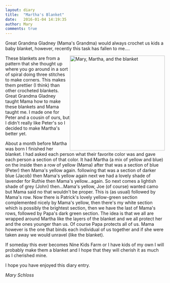 ```yaml
---
layout: diary
title:  "Martha's Blanket"
date:   2016-01-04 14:19:35
author: Mary
comments: true
---
```

Great Grandma Gladney (Mama's Grandma) would always crochet us kids a baby blanket, however, recently this task has fallen to me....

<img src="{{base.url}}/assets/img/martha_blanket.jpg" alt="Mary, Martha, and the blanket" width="300px" style="float:right">

These blankets are from a pattern that she thought up where you go around in a sort of spiral doing three stitches to make corners. This makes them prettier (I think) than other crocheted blankets. Great Grandma Gladney taught Mama how to make these blankets and Mama taught me. I made one for Peter and a cousin of ours, but I didn't really like Peter's so I decided to make Martha's better yet.

About a month before Martha was born I finished her blanket. I had asked each person what their favorite color was and gave each person a section of that color. It had Martha (a mix of yellow and blue) on the inside then a row of yellow (Mama) after that was a section of blue (Peter) then Mama's yellow again. following that was a section of darker blue (Jacob) then Mama's yellow again next we had a lovely shade of lavender for Ruthie then Mama's yellow...again. So next comes a lightish shade of grey (John) then...Mama's yellow, Joe (of course) wanted camo but Mama said no that wouldn't be proper. This is (as usual) followed by Mama's row. Now there is Patrick's lovely yellow-green section complemented nicely by Mama's yellow, then there's my white section which is possibly the brightest section, then we have the last of Mama's rows, followed by Papa's dark green section. The idea is that we all are wrapped around Martha like the layers of the blanket and we all protect her and the ones younger than us. Of course Papa protects all of us. Mama however is the one that binds each individual of us together and if she were taken away we would unravel (like the blanket).

If someday this ever becomes Nine Kids Farm or I have kids of my own I will probably make them a blanket and I hope that they will cherish it as much as I cherished mine.

I hope you have enjoyed this diary entry.

*Mary Schloss*
